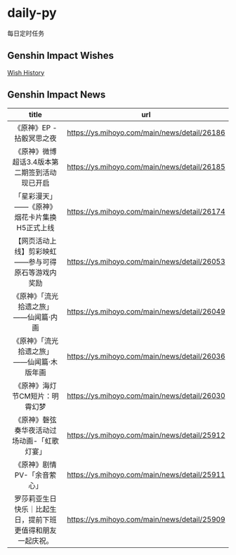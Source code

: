 # daily-py
每日定时任务


## Genshin Impact Wishes
[Wish History](./genshin_impact_wish.md)


## Genshin Impact News

| title | url |
|:---:|:---:|
| 《原神》EP - 拈骰冥思之夜 | https://ys.mihoyo.com/main/news/detail/26186 |
| 《原神》微博超话3.4版本第二期签到活动现已开启 | https://ys.mihoyo.com/main/news/detail/26185 |
| 「星彩漫天」——《原神》烟花卡片集换H5正式上线 | https://ys.mihoyo.com/main/news/detail/26174 |
| 【网页活动上线】剪彩映虹——参与可得原石等游戏内奖励 | https://ys.mihoyo.com/main/news/detail/26053 |
| 《原神》「流光拾遗之旅」——仙闻篇·内画 | https://ys.mihoyo.com/main/news/detail/26049 |
| 《原神》「流光拾遗之旅」——仙闻篇·木版年画 | https://ys.mihoyo.com/main/news/detail/26036 |
| 《原神》海灯节CM短片：明霄幻梦 | https://ys.mihoyo.com/main/news/detail/26030 |
| 《原神》磬弦奏华夜活动过场动画-「虹歌灯宴」 | https://ys.mihoyo.com/main/news/detail/25912 |
| 《原神》剧情PV-「余音萦心」 | https://ys.mihoyo.com/main/news/detail/25911 |
| 罗莎莉亚生日快乐｜比起生日，提前下班更值得和朋友一起庆祝。 | https://ys.mihoyo.com/main/news/detail/25909 |

